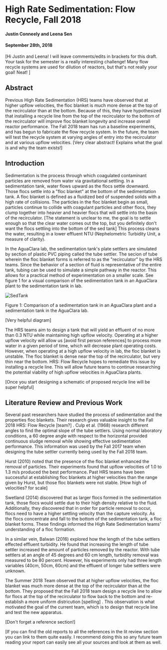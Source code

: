 # High Rate Sedimentation: Flow Recycle, Fall 2018
#### Justin Conneely and Leena Sen
#### September 28th, 2018

[Hi Justin and Leena! I will leave comments/edits in brackets for this draft. Your task for the semester is a really interesting challenge! Many flow recycle systems are used for dilution of reactors, but that's not really your goal! Neat!  ]
## Abstract
Previous High Rate Sedimentation (HRS) teams have observed that at higher upflow velocities, the floc blanket is much more dense at the top of the recirculator than at the bottom. Because of this, they have hypothesized that installing a recycle line from the top of the recirculator to the bottom of the recirculator will improve floc blanket longevity and increase overall reactor performance. The Fall 2018 team has run a baseline experiments, and has begun to fabricate the flow recycle system. In the future, the team will test the recycle system at varying angles of entry into the recirculator and at various upflow velocities. [Very clear abstract! Explains what the goal is and why the team exists!]

## Introduction
Sedimentation is the process through which coagulated contaminant particles are removed from water via gravitational settling. In a sedimentation tank, water flows upward as the flocs settle downward. Those flocs settle into a "floc blanket" at the bottom of the sedimentation tank. A floc blanket is defined as a fluidized bed of suspended solids with a high rate of collisions. The particles in the floc blanket begin as small, particles continue to collide with coagulant particles and other flocs,  they clump together into heavier and heavier flocs that will settle into the basin of the recirculator. [The statement is unclear to me, the goal is to settle enough so that the clear water comes out the top, but you definitely don't want the flocs settling into the bottom of the sed tank] This process cleans the water, resulting in a lower effluent NTU (Nephelometric Turbidity Unit, a measure of clarity).

In the AguaClara lab, the sedimentation tank's plate settlers are simulated by section of plastic PVC piping called the tube settler. The secion of tube wherein the floc blanket forms is referred to as the "recirculator" by the HRS teams. Since the behavior of a section of fluid is representative of the entire tank, tubing can be used to simulate a simple pathway in the reactor. This allows for a practical method of experimentation on a smaller scale. See figure 1 for a visual comparison of the sedimentation tank in an AguaClara plant to the sedimentation tank in lab.


![SedTank](https://raw.githubusercontent.com/AguaClara/high_rate_sedimentation/master/Images/Lab%20vs%20Plant%20Sed%20Tanks.JPG?raw=true)

Figure 1: Comparison of a sedimentation tank in an AguaClara plant and a sedimentation tank in the AguaClara lab.

[Very helpful diagram]

The HRS teams aim to design a tank that will yield an effluent of no more than 0.3 NTU while maintaining high upflow velocity. Operating at a higher upflow velocity will allow us [avoid first person references] to process more water in a given period of time, which will decrease plant operating costs. However, when operating at a high upflow velocity in lab, the floc blanket is unstable. The floc blanket is dense near the top of the recirculator, but very thin near the bottom. HRS: Flow Recycle hopes to remediate this issue by installing a recycle line. This will allow future teams to continue researching the potential viability of high upflow velocities in AguaClara plants.

[Once you start designing a schematic of proposed recycle line will be super helpful]

## Literature Review and Previous Work
Several past researchers have studied the process of sedimentation and the properties floc blankets. Their research gives valuable insight to the Fall 2018 HRS: Flow Recycle [team?] . Culp et al. (1968) research different angles to find the optimal slope of the tube settlers. Using normal laboratory conditions, a 60 degree angle with respect to the horizontal provided continuous sludge removal while showing effective sedimentation performance. This information was used by the Fall 2017 team when designing the tube settler currently being used by the Fall 2018 team.

Hurst (2010) noted that the presence of the floc blanket enhanced the removal of particles. Their experiments found that upflow velocities of 1.0 to 1.3 m/s produced the best performance. Past HRS teams have been successful at establishing floc blankets at higher velocities than the range given by Hurst, but those floc blankets were not stable. [How high of velocities? for scale]

Swetland (2014) discovered that as larger flocs formed in the sedimentation tank, those flocs would settle due to their high density relative to the fluid. Additionally, they discovered that in order for particle removal to occur, flocs need to have a higher settling velocity than the capture velocity. As the flocs concentrate and fall to the bottom of the sedimentation tank, a floc blanket forms. These findings informed the High Rate Sedimentation teams' understanding of a floc formation.

In a similar vein, Balwan (2016) explored how the length of the tube settlers effected effluent turbidity. He found that increasing the length of tube settler increased the amount of particles removed by the reactor. With tube settlers at an angle of 45 degrees and 60 cm length, turbidity removal was measured to be 80 percent. However, his experiments only had three length variables (40cm, 50cm, 60cm) and the effluent of longer tube settlers were unknown.

The Summer 2018 Team observed that at higher upflow velocities, the floc blanket was much more dense at the top of the recirculator than at the bottom. They proposed that the Fall 2018 team design a recycle line to allow for flocs at the top of the recirculator to flow back to the bottom and re-establish a more uniform districution [spelling] . This observation is what motivated the goal of the current team, which is to design that recycle line and test the new apparatus.

[Don't forget a reference section!]

[If you can find the old reports to all the references in the lit review section you can link to them quite easily. I recommend doing this so any future team reading your report can easily see all your sources and look at them as well. 
